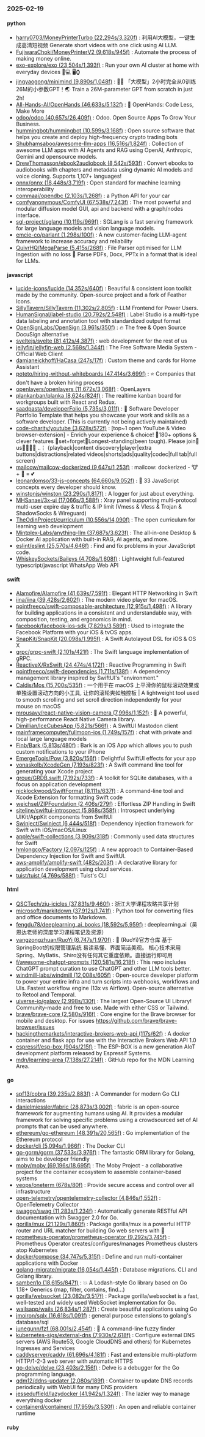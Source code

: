 ### 2025-02-19

#### python
* [harry0703/MoneyPrinterTurbo (22,294s/3,320f)](https://github.com/harry0703/MoneyPrinterTurbo) : 利用AI大模型，一键生成高清短视频 Generate short videos with one click using AI LLM.
* [FujiwaraChoki/MoneyPrinterV2 (9,618s/945f)](https://github.com/FujiwaraChoki/MoneyPrinterV2) : Automate the process of making money online.
* [exo-explore/exo (23,504s/1,393f)](https://github.com/exo-explore/exo) : Run your own AI cluster at home with everyday devices 📱💻 🖥️⌚
* [jingyaogong/minimind (9,890s/1,048f)](https://github.com/jingyaogong/minimind) : 🚀🚀 「大模型」2小时完全从0训练26M的小参数GPT！🌏 Train a 26M-parameter GPT from scratch in just 2h!
* [All-Hands-AI/OpenHands (46,633s/5,132f)](https://github.com/All-Hands-AI/OpenHands) : 🙌 OpenHands: Code Less, Make More
* [odoo/odoo (40,657s/26,409f)](https://github.com/odoo/odoo) : Odoo. Open Source Apps To Grow Your Business.
* [hummingbot/hummingbot (10,599s/3,168f)](https://github.com/hummingbot/hummingbot) : Open source software that helps you create and deploy high-frequency crypto trading bots
* [Shubhamsaboo/awesome-llm-apps (16,516s/1,824f)](https://github.com/Shubhamsaboo/awesome-llm-apps) : Collection of awesome LLM apps with AI Agents and RAG using OpenAI, Anthropic, Gemini and opensource models.
* [DrewThomasson/ebook2audiobook (8,542s/593f)](https://github.com/DrewThomasson/ebook2audiobook) : Convert ebooks to audiobooks with chapters and metadata using dynamic AI models and voice cloning. Supports 1,107+ languages!
* [onnx/onnx (18,448s/3,719f)](https://github.com/onnx/onnx) : Open standard for machine learning interoperability
* [commaai/opendbc (2,103s/1,268f)](https://github.com/commaai/opendbc) : a Python API for your car
* [comfyanonymous/ComfyUI (67,538s/7,243f)](https://github.com/comfyanonymous/ComfyUI) : The most powerful and modular diffusion model GUI, api and backend with a graph/nodes interface.
* [sgl-project/sglang (10,119s/969f)](https://github.com/sgl-project/sglang) : SGLang is a fast serving framework for large language models and vision language models.
* [emcie-co/parlant (1,298s/100f)](https://github.com/emcie-co/parlant) : A new customer-facing LLM-agent framework to increase accuracy and reliability
* [QuivrHQ/MegaParse (5,415s/268f)](https://github.com/QuivrHQ/MegaParse) : File Parser optimised for LLM Ingestion with no loss 🧠 Parse PDFs, Docx, PPTx in a format that is ideal for LLMs.

#### javascript
* [lucide-icons/lucide (14,352s/640f)](https://github.com/lucide-icons/lucide) : Beautiful & consistent icon toolkit made by the community. Open-source project and a fork of Feather Icons.
* [SillyTavern/SillyTavern (11,302s/2,805f)](https://github.com/SillyTavern/SillyTavern) : LLM Frontend for Power Users.
* [HumanSignal/label-studio (20,792s/2,548f)](https://github.com/HumanSignal/label-studio) : Label Studio is a multi-type data labeling and annotation tool with standardized output format
* [OpenSignLabs/OpenSign (3,961s/350f)](https://github.com/OpenSignLabs/OpenSign) : 🔥 The free & Open Source DocuSign alternative
* [sveltejs/svelte (81,412s/4,387f)](https://github.com/sveltejs/svelte) : web development for the rest of us
* [jellyfin/jellyfin-web (2,568s/1,344f)](https://github.com/jellyfin/jellyfin-web) : The Free Software Media System - Official Web Client
* [damianeickhoff/HaCasa (247s/17f)](https://github.com/damianeickhoff/HaCasa) : Custom theme and cards for Home Assistant
* [poteto/hiring-without-whiteboards (47,414s/3,699f)](https://github.com/poteto/hiring-without-whiteboards) : ⭐️ Companies that don't have a broken hiring process
* [openlayers/openlayers (11,672s/3,068f)](https://github.com/openlayers/openlayers) : OpenLayers
* [plankanban/planka (8,624s/824f)](https://github.com/plankanban/planka) : The realtime kanban board for workgroups built with React and Redux.
* [saadpasta/developerFolio (5,735s/3,011f)](https://github.com/saadpasta/developerFolio) : 🚀 Software Developer Portfolio Template that helps you showcase your work and skills as a software developer. (This is currently not being actively maintained)
* [code-charity/youtube (3,628s/572f)](https://github.com/code-charity/youtube) : [top~1 open YouTube & Video browser-extension] - Enrich your experience & choice! 🧰180+ options & clever features 📌set+forget📌Longest-standing(been tough). Please join🧩us👨‍👩‍👧‍👧 ..⋮ {playback|content discovery|player|extra buttons|distractions|related videos|shorts|ads|quality|codec|full tab|full screen}
* [mailcow/mailcow-dockerized (9,647s/1,253f)](https://github.com/mailcow/mailcow-dockerized) : mailcow: dockerized - 🐮 + 🐋 = 💕
* [leonardomso/33-js-concepts (64,660s/9,052f)](https://github.com/leonardomso/33-js-concepts) : 📜 33 JavaScript concepts every developer should know.
* [winstonjs/winston (23,290s/1,817f)](https://github.com/winstonjs/winston) : A logger for just about everything.
* [MHSanaei/3x-ui (17,066s/3,588f)](https://github.com/MHSanaei/3x-ui) : Xray panel supporting multi-protocol multi-user expire day & traffic & IP limit (Vmess & Vless & Trojan & ShadowSocks & Wireguard)
* [TheOdinProject/curriculum (10,556s/14,090f)](https://github.com/TheOdinProject/curriculum) : The open curriculum for learning web development
* [Mintplex-Labs/anything-llm (37,687s/3,623f)](https://github.com/Mintplex-Labs/anything-llm) : The all-in-one Desktop & Docker AI application with built-in RAG, AI agents, and more.
* [eslint/eslint (25,570s/4,646f)](https://github.com/eslint/eslint) : Find and fix problems in your JavaScript code.
* [WhiskeySockets/Baileys (4,708s/1,608f)](https://github.com/WhiskeySockets/Baileys) : Lightweight full-featured typescript/javascript WhatsApp Web API

#### swift
* [Alamofire/Alamofire (41,639s/7,591f)](https://github.com/Alamofire/Alamofire) : Elegant HTTP Networking in Swift
* [iina/iina (39,428s/2,602f)](https://github.com/iina/iina) : The modern video player for macOS.
* [pointfreeco/swift-composable-architecture (12,915s/1,498f)](https://github.com/pointfreeco/swift-composable-architecture) : A library for building applications in a consistent and understandable way, with composition, testing, and ergonomics in mind.
* [facebook/facebook-ios-sdk (7,829s/3,589f)](https://github.com/facebook/facebook-ios-sdk) : Used to integrate the Facebook Platform with your iOS & tvOS apps.
* [SnapKit/SnapKit (20,098s/1,995f)](https://github.com/SnapKit/SnapKit) : A Swift Autolayout DSL for iOS & OS X
* [grpc/grpc-swift (2,101s/421f)](https://github.com/grpc/grpc-swift) : The Swift language implementation of gRPC.
* [ReactiveX/RxSwift (24,474s/4,172f)](https://github.com/ReactiveX/RxSwift) : Reactive Programming in Swift
* [pointfreeco/swift-dependencies (1,711s/138f)](https://github.com/pointfreeco/swift-dependencies) : A dependency management library inspired by SwiftUI's "environment."
* [Caldis/Mos (15,700s/535f)](https://github.com/Caldis/Mos) : 一个用于在 macOS 上平滑你的鼠标滚动效果或单独设置滚动方向的小工具, 让你的滚轮爽如触控板 | A lightweight tool used to smooth scrolling and set scroll direction independently for your mouse on macOS
* [mrousavy/react-native-vision-camera (7,996s/1,152f)](https://github.com/mrousavy/react-native-vision-camera) : 📸 A powerful, high-performance React Native Camera library.
* [Dimillian/IceCubesApp (5,821s/566f)](https://github.com/Dimillian/IceCubesApp) : A SwiftUI Mastodon client
* [mainframecomputer/fullmoon-ios (1,749s/157f)](https://github.com/mainframecomputer/fullmoon-ios) : chat with private and local large language models
* [Finb/Bark (5,813s/480f)](https://github.com/Finb/Bark) : Bark is an iOS App which allows you to push custom notifications to your iPhone
* [EmergeTools/Pow (3,820s/156f)](https://github.com/EmergeTools/Pow) : Delightful SwiftUI effects for your app
* [yonaskolb/XcodeGen (7,193s/823f)](https://github.com/yonaskolb/XcodeGen) : A Swift command line tool for generating your Xcode project
* [groue/GRDB.swift (7,192s/733f)](https://github.com/groue/GRDB.swift) : A toolkit for SQLite databases, with a focus on application development
* [nicklockwood/SwiftFormat (8,111s/637f)](https://github.com/nicklockwood/SwiftFormat) : A command-line tool and Xcode Extension for formatting Swift code
* [weichsel/ZIPFoundation (2,406s/279f)](https://github.com/weichsel/ZIPFoundation) : Effortless ZIP Handling in Swift
* [siteline/swiftui-introspect (5,868s/358f)](https://github.com/siteline/swiftui-introspect) : Introspect underlying UIKit/AppKit components from SwiftUI
* [Swinject/Swinject (6,444s/518f)](https://github.com/Swinject/Swinject) : Dependency injection framework for Swift with iOS/macOS/Linux
* [apple/swift-collections (3,909s/318f)](https://github.com/apple/swift-collections) : Commonly used data structures for Swift
* [hmlongco/Factory (2,097s/125f)](https://github.com/hmlongco/Factory) : A new approach to Container-Based Dependency Injection for Swift and SwiftUI.
* [aws-amplify/amplify-swift (482s/203f)](https://github.com/aws-amplify/amplify-swift) : A declarative library for application development using cloud services.
* [tuist/tuist (4,769s/588f)](https://github.com/tuist/tuist) : Tuist's CLI

#### html
* [QSCTech/zju-icicles (37,831s/9,460f)](https://github.com/QSCTech/zju-icicles) : 浙江大学课程攻略共享计划
* [microsoft/markitdown (37,912s/1,741f)](https://github.com/microsoft/markitdown) : Python tool for converting files and office documents to Markdown.
* [fengdu78/deeplearning_ai_books (18,592s/5,959f)](https://github.com/fengdu78/deeplearning_ai_books) : deeplearning.ai（吴恩达老师的深度学习课程笔记及资源）
* [yangzongzhuan/RuoYi (6,747s/1,970f)](https://github.com/yangzongzhuan/RuoYi) : 🎉 (RuoYi)官方仓库 基于SpringBoot的权限管理系统 易读易懂、界面简洁美观。 核心技术采用Spring、MyBatis、Shiro没有任何其它重度依赖。直接运行即可用
* [f/awesome-chatgpt-prompts (120,581s/16,218f)](https://github.com/f/awesome-chatgpt-prompts) : This repo includes ChatGPT prompt curation to use ChatGPT and other LLM tools better.
* [windmill-labs/windmill (12,008s/605f)](https://github.com/windmill-labs/windmill) : Open-source developer platform to power your entire infra and turn scripts into webhooks, workflows and UIs. Fastest workflow engine (13x vs Airflow). Open-source alternative to Retool and Temporal.
* [uiverse-io/galaxy (2,998s/130f)](https://github.com/uiverse-io/galaxy) : The largest Open-Source UI Library! Community-made and free to use. Made with either CSS or Tailwind.
* [brave/brave-core (2,580s/916f)](https://github.com/brave/brave-core) : Core engine for the Brave browser for mobile and desktop. For issues https://github.com/brave/brave-browser/issues
* [hackingthemarkets/interactive-brokers-web-api (117s/62f)](https://github.com/hackingthemarkets/interactive-brokers-web-api) : A docker container and flask app for use with the Interactive Brokers Web API 1.0
* [espressif/esp-box (904s/215f)](https://github.com/espressif/esp-box) : The ESP-BOX is a new generation AIoT development platform released by Espressif Systems.
* [mdn/learning-area (7,138s/27,214f)](https://github.com/mdn/learning-area) : GitHub repo for the MDN Learning Area.

#### go
* [spf13/cobra (39,235s/2,883f)](https://github.com/spf13/cobra) : A Commander for modern Go CLI interactions
* [danielmiessler/fabric (28,873s/3,002f)](https://github.com/danielmiessler/fabric) : fabric is an open-source framework for augmenting humans using AI. It provides a modular framework for solving specific problems using a crowdsourced set of AI prompts that can be used anywhere.
* [ethereum/go-ethereum (48,391s/20,565f)](https://github.com/ethereum/go-ethereum) : Go implementation of the Ethereum protocol
* [docker/cli (5,094s/1,966f)](https://github.com/docker/cli) : The Docker CLI
* [go-gorm/gorm (37,533s/3,976f)](https://github.com/go-gorm/gorm) : The fantastic ORM library for Golang, aims to be developer friendly
* [moby/moby (69,196s/18,695f)](https://github.com/moby/moby) : The Moby Project - a collaborative project for the container ecosystem to assemble container-based systems
* [veops/oneterm (678s/80f)](https://github.com/veops/oneterm) : Provide secure access and control over all infrastructure
* [open-telemetry/opentelemetry-collector (4,846s/1,552f)](https://github.com/open-telemetry/opentelemetry-collector) : OpenTelemetry Collector
* [swaggo/swag (11,283s/1,234f)](https://github.com/swaggo/swag) : Automatically generate RESTful API documentation with Swagger 2.0 for Go.
* [gorilla/mux (21,129s/1,860f)](https://github.com/gorilla/mux) : Package gorilla/mux is a powerful HTTP router and URL matcher for building Go web servers with 🦍
* [prometheus-operator/prometheus-operator (9,292s/3,745f)](https://github.com/prometheus-operator/prometheus-operator) : Prometheus Operator creates/configures/manages Prometheus clusters atop Kubernetes
* [docker/compose (34,747s/5,315f)](https://github.com/docker/compose) : Define and run multi-container applications with Docker
* [golang-migrate/migrate (16,054s/1,445f)](https://github.com/golang-migrate/migrate) : Database migrations. CLI and Golang library.
* [samber/lo (18,615s/847f)](https://github.com/samber/lo) : 💥 A Lodash-style Go library based on Go 1.18+ Generics (map, filter, contains, find...)
* [gorilla/websocket (23,082s/3,517f)](https://github.com/gorilla/websocket) : Package gorilla/websocket is a fast, well-tested and widely used WebSocket implementation for Go.
* [wailsapp/wails (26,834s/1,287f)](https://github.com/wailsapp/wails) : Create beautiful applications using Go
* [jmoiron/sqlx (16,618s/1,091f)](https://github.com/jmoiron/sqlx) : general purpose extensions to golang's database/sql
* [junegunn/fzf (68,001s/2,454f)](https://github.com/junegunn/fzf) : 🌸 A command-line fuzzy finder
* [kubernetes-sigs/external-dns (7,930s/2,618f)](https://github.com/kubernetes-sigs/external-dns) : Configure external DNS servers (AWS Route53, Google CloudDNS and others) for Kubernetes Ingresses and Services
* [caddyserver/caddy (61,696s/4,181f)](https://github.com/caddyserver/caddy) : Fast and extensible multi-platform HTTP/1-2-3 web server with automatic HTTPS
* [go-delve/delve (23,403s/2,156f)](https://github.com/go-delve/delve) : Delve is a debugger for the Go programming language.
* [qdm12/ddns-updater (2,080s/189f)](https://github.com/qdm12/ddns-updater) : Container to update DNS records periodically with WebUI for many DNS providers
* [jesseduffield/lazydocker (41,942s/1,324f)](https://github.com/jesseduffield/lazydocker) : The lazier way to manage everything docker
* [containerd/containerd (17,959s/3,530f)](https://github.com/containerd/containerd) : An open and reliable container runtime

#### ruby
